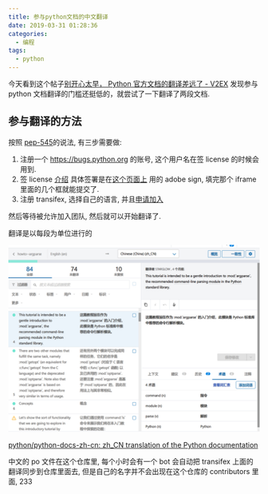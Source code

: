 ```yaml
---
title: 参与python文档的中文翻译
date: 2019-03-31 01:28:36
categories:
  - 编程
tags:
  - python
---
```


今天看到这个帖子[别开心太早， Python 官方文档的翻译差远了 - V2EX](https://www.v2ex.com/t/550164) 发现参与 python 文档翻译的门槛还挺低的，就尝试了一下翻译了两段文档.

## 参与翻译的方法

<!-- more -->

按照 [pep-545](https://www.python.org/dev/peps/pep-0545/)的说法, 有三步需要做:

1. 注册一个 <https://bugs.python.org> 的账号, 这个用户名在签 license 的时候会用到.
2. 签 license [介绍](https://www.python.org/psf/contrib/) 具体签署是在[这个页面上](https://www.python.org/psf/contrib/contrib-form/) 用的 adobe sign, 填完那个 iframe 里面的几个框就能提交了.
3. 注册 transifex, 选择自己的语言, 并且[申请加入](https://www.transifex.com/python-doc/python-newest/)

然后等待被允许加入团队, 然后就可以开始翻译了.

翻译是以每段为单位进行的

![](/static/bd69bf14ly1g1l2x2j9x2j20yh0po7fd.jpg)

[python/python-docs-zh-cn: zh_CN translation of the Python documentation](https://github.com/python/python-docs-zh-cn)

中文的 po 文件在这个仓库里, 每个小时会有一个 bot 会自动把 transifex 上面的翻译同步到仓库里面去, 但是自己的名字并不会出现在这个仓库的 contributors 里面, 233
